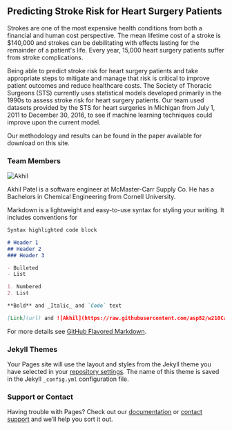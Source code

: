 ## Predicting Stroke Risk for Heart Surgery Patients

Strokes are one of the most expensive health conditions from both a financial and human cost perspective. The mean lifetime cost of a stroke is $140,000 and strokes can be debilitating with effects lasting for the remainder of a patient's life. Every year, 15,000 heart surgery patients suffer from stroke complications.

Being able to predict stroke risk for heart surgery patients and take appropriate steps to mitigate and manage that risk is critical to improve patient outcomes and reduce healthcare costs. The Society of Thoracic Surgeons (STS) currently uses statistical models developed primarily in the 1990s to assess stroke risk for heart surgery patients. Our team used datasets provided by the STS for heart surgeries in Michigan from July 1, 2011 to December 30, 2016, to see if machine learning techniques could improve upon the current model.

Our methodology and results can be found in the paper available for download on this site.

### Team Members

![Akhil](https://raw.githubusercontent.com/asp82/w210CapstoneProject/master/website/Akhil.png?s=50)


Akhil Patel is a software engineer at McMaster-Carr Supply Co. He has a Bachelors in Chemical Engineering from Cornell University.


Markdown is a lightweight and easy-to-use syntax for styling your writing. It includes conventions for

```markdown
Syntax highlighted code block

# Header 1
## Header 2
### Header 3

- Bulleted
- List

1. Numbered
2. List

**Bold** and _Italic_ and `Code` text

[Link](url) and ![Akhil](https://raw.githubusercontent.com/asp82/w210CapstoneProject/master/website/Akhil.png)
```

For more details see [GitHub Flavored Markdown](https://guides.github.com/features/mastering-markdown/).

### Jekyll Themes

Your Pages site will use the layout and styles from the Jekyll theme you have selected in your [repository settings](https://github.com/asp82/w210CapstoneProject/settings). The name of this theme is saved in the Jekyll `_config.yml` configuration file.

### Support or Contact

Having trouble with Pages? Check out our [documentation](https://help.github.com/categories/github-pages-basics/) or [contact support](https://github.com/contact) and we’ll help you sort it out.
